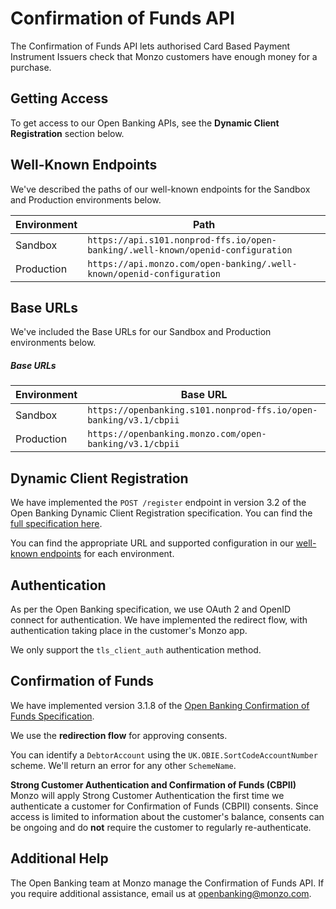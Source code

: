 # Confirmation of Funds API

The Confirmation of Funds API lets authorised Card Based Payment Instrument Issuers check that Monzo customers have 
enough money for a purchase. 

## Getting Access

To get access to our Open Banking APIs, see the **Dynamic Client Registration** section below.

## Well-Known Endpoints

We've described the paths of our well-known endpoints for the Sandbox and Production environments below.

<span class="hide">Environment</span> | <span class="hide">Path</span>
------------------------------------|--------------------------------------
Sandbox | `https://api.s101.nonprod-ffs.io/open-banking/.well-known/openid-configuration`
Production | `https://api.monzo.com/open-banking/.well-known/openid-configuration`

## Base URLs

We've included the Base URLs for our Sandbox and Production environments below.

##### Base URLs

<span class="hide">Environment</span> | <span class="hide">Base URL</span>
------------------------------------|--------------------------------------
Sandbox | `https://openbanking.s101.nonprod-ffs.io/open-banking/v3.1/cbpii`
Production | `https://openbanking.monzo.com/open-banking/v3.1/cbpii`

## Dynamic Client Registration

We have implemented the `POST /register` endpoint in version 3.2 of the Open Banking Dynamic Client Registration specification. You can find the [full specification here](https://openbanking.atlassian.net/wiki/spaces/DZ/pages/1078034771/Dynamic+Client+Registration+-+v3.2).

You can find the appropriate URL and supported configuration in our [well-known endpoints](/#well-known-endpoints) for each environment.

## Authentication
As per the Open Banking specification, we use OAuth 2 and OpenID connect for authentication. We have implemented the 
redirect flow, with authentication taking place in the customer's Monzo app.

We only support the `tls_client_auth` authentication method.

## Confirmation of Funds
We have implemented version 3.1.8 of the [Open Banking Confirmation of Funds Specification](https://openbankinguk.github.io/read-write-api-site3/v3.1.8/profiles/confirmation-of-funds-api-profile.html).

We use the **redirection flow** for approving consents.

You can identify a `DebtorAccount` using the `UK.OBIE.SortCodeAccountNumber` scheme. We'll return an error for any 
other `SchemeName`.

<aside class="info">
<strong>Strong Customer Authentication and Confirmation of Funds (CBPII)</strong><br/>
Monzo will apply Strong Customer Authentication the first time we authenticate a customer for Confirmation of Funds
(CBPII) consents. Since access is limited to information about the customer's balance, consents can be ongoing 
and do <b>not</b> require the customer to regularly re-authenticate.
</aside>

## Additional Help

The Open Banking team at Monzo manage the Confirmation of Funds API. If you require additional assistance, email us at 
[openbanking@monzo.com](mailto:openbanking@monzo.com).
